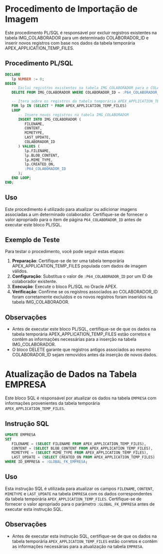 
# Procedimento de Importação de Imagem

Este procedimento PL/SQL é responsável por excluir registros existentes na tabela IMG_COLABORADOR para um determinado COLABORADOR_ID e inserir novos registros com base nos dados da tabela temporária APEX_APPLICATION_TEMP_FILES.

## Procedimento PL/SQL

```sql
DECLARE
   lp NUMBER := 0;
BEGIN
   -- Exclui registros existentes na tabela IMG_COLABORADOR para o COLABORADOR_ID fornecido
   DELETE FROM IMG_COLABORADOR WHERE COLABORADOR_ID = :P64_COLABORADOR_ID;

   -- Itera sobre os registros da tabela temporária APEX_APPLICATION_TEMP_FILES
   FOR lp IN (SELECT * FROM APEX_APPLICATION_TEMP_FILES)
   LOOP
      -- Insere novos registros na tabela IMG_COLABORADOR
      INSERT INTO IMG_COLABORADOR (
         FILENAME,
         CONTENT,
         MIMETYPE,
         LAST_UPDATE,
         COLABORADOR_ID
      ) VALUES (
         lp.FILENAME,
         lp.BLOB_CONTENT,
         lp.MIME_TYPE,
         lp.CREATED_ON,
         :P64_COLABORADOR_ID
      );
   END LOOP;
END;
```

## Uso

Este procedimento é utilizado para atualizar ou adicionar imagens associadas a um determinado colaborador. Certifique-se de fornecer o valor apropriado para o item de página `P64_COLABORADOR_ID` antes de executar este bloco PL/SQL.

## Exemplo de Teste

Para testar o procedimento, você pode seguir estas etapas:

1. **Preparação**: Certifique-se de ter uma tabela temporária APEX_APPLICATION_TEMP_FILES populada com dados de imagem válidos.
2. **Configuração**: Substitua o valor de `:P64_COLABORADOR_ID` por um ID de colaborador existente.
3. **Execução**: Execute o bloco PL/SQL no Oracle APEX.
4. **Verificação**: Confirme se os registros associados ao COLABORADOR_ID foram corretamente excluídos e os novos registros foram inseridos na tabela IMG_COLABORADOR.

## Observações

- Antes de executar este bloco PL/SQL, certifique-se de que os dados na tabela temporária APEX_APPLICATION_TEMP_FILES estão corretos e contêm as informações necessárias para a inserção na tabela IMG_COLABORADOR.
- O bloco DELETE garante que registros antigos associados ao mesmo COLABORADOR_ID sejam removidos antes da inserção de novos dados.



# Atualização de Dados na Tabela EMPRESA

Este bloco SQL é responsável por atualizar os dados na tabela `EMPRESA` com informações provenientes da tabela temporária `APEX_APPLICATION_TEMP_FILES`.

## Instrução SQL

```sql
UPDATE EMPRESA
SET 
   FILENAME = (SELECT FILENAME FROM APEX_APPLICATION_TEMP_FILES),
   CONTENT = (SELECT BLOB_CONTENT FROM APEX_APPLICATION_TEMP_FILES),
   MIMETYPE = (SELECT MIME_TYPE FROM APEX_APPLICATION_TEMP_FILES),
   LAST_UPDATE = (SELECT CREATED_ON FROM APEX_APPLICATION_TEMP_FILES)
WHERE ID_EMPRESA = :GLOBAL_FK_EMPRESA;
```

## Uso

Esta instrução SQL é utilizada para atualizar os campos `FILENAME`, `CONTENT`, `MIMETYPE` e `LAST_UPDATE` na tabela `EMPRESA` com os dados correspondentes da tabela temporária `APEX_APPLICATION_TEMP_FILES`. Certifique-se de fornecer o valor apropriado para o parâmetro `:GLOBAL_FK_EMPRESA` antes de executar esta instrução SQL.

## Observações

- Antes de executar esta instrução SQL, certifique-se de que os dados na tabela temporária `APEX_APPLICATION_TEMP_FILES` estão corretos e contêm as informações necessárias para a atualização na tabela `EMPRESA`.

